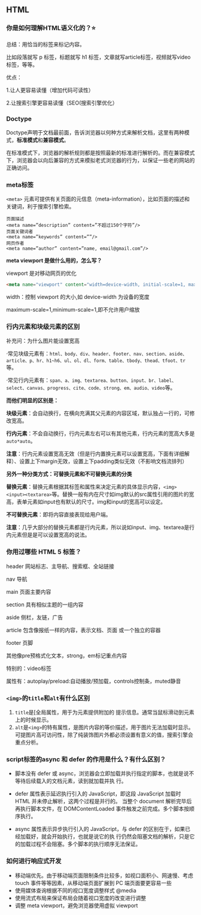 ## HTML

### 你是如何理解HTML语义化的？⭐

总结：用恰当的标签来标记内容。

比如段落就写 p 标签，标题就写 h1 标签，文章就写article标签，视频就写video标签，等等。

优点：

1.让人更容易读懂（增加代码可读性）

2.让搜索引擎更容易读懂（SEO(搜索引擎优化） 



### Doctype

Doctype声明于文档最前面，告诉浏览器以何种方式来解析文档，这里有两种模式，**标准模式**和**兼容模式**。

在标准模式下，浏览器的解析规则都是按照最新的标准进行解析的。而在兼容模式下，浏览器会以向后兼容的方式来模拟老式浏览器的行为，以保证一些老的网站的正确访问。



### meta标签

 `<meta>` 元素可提供有关页面的元信息（meta-information），比如页面的描述和关键词，利于搜索引擎检索。

```
页面描述
<meta name=”description” content=”不超过150个字符”/> 
页面关键词者
<meta name=”keywords” content=””/>     
网页作者
<meta name=”author” content=”name, email@gmail.com”/>    
```

**meta viewport 是做什么用的，怎么写？**

viewport 是对移动网页的优化

```html
<meta name="viewport" content="width=device-width, initial-scale=1, maximum-scale=1, minimum-scale=1">
```

width：控制 viewport 的大小,如 device-width 为设备的宽度

maximum-scale=1,minimum-scale=1,即不允许用户缩放



### 行内元素和块级元素的区别

补充问：为什么图片能设置宽高

·常见块级元素有：`html、body、div、header、footer、nav、section、aside、article、p、hr、h1~h6、ul、ol、dl、form、table、tbody、thead、tfoot、tr`等。

·常见行内元素有：`span、a、img、textarea、button、input、br、label、select、canvas、progress、cite、code、strong、em、audio、video`等。

**而他们明显的区别是：**

**块级元素**：会自动换行，在横向充满其父元素的内容区域，默认独占一行的，可修改宽高。

**行内元素**：不会自动换行，行内元素左右可以有其他元素，行内元素的宽高大多是`auto*auto`。

**注意**：行内元素设置宽高无效（但是行内置换元素可以设置宽高，下面有详细解释）、设置上下margin无效，设置上下padding类似无效（不影响文档流排列）



**另外一种分类方式：可替换元素和不可替换元素的分类**

**替换元素**：替换元素根据其标签和属性来决定元素的具体显示内容，`<img><input><textarea>`等。替换一般有内在尺寸如img默认的src属性引用的图片的宽高，表单元素如input也有默认的尺寸。img和input的宽高可以设定。

**不可替换元素**：即将内容直接表现给用户端。

**注意**：几乎大部分的替换元素都是行内元素，所以说如input、img、textarea是行内元素但是是可以设置宽高的说法。







### 你用过哪些 HTML 5 标签？

header  网站标志、主导航、搜索框、全站链接

nav   导航

main 页面主要内容

section 具有相似主题的一组内容

aside  侧栏，友链，广告

article  包含像报纸一样的内容，表示文档、页面 或一个独立的容器

footer 页脚

其他像pre预格式化文本，strong，em标记重点内容

特别的：video标签

属性有：autoplay/preload:自动播放/预加载，controls控制条，muted静音



### `<img>`的`title`和`alt`有什么区别

1. `title`是[全局属性，用于为元素提供附加的 提示信息。通常当鼠标滑动到元素上的时候显示。
2. `alt`是`<img>`的特有属性，是图片内容的等价描述，用于图片无法加载时显示。可提图片高可访问性，除了纯装饰图片外都必须设置有意义的值，搜索引擎会重点分析。



### script标签的async 和 defer 的作用是什么？有什么区别？

* 脚本没有 defer 或 async，浏览器会立即加载并执行指定的脚本，也就是说不等待后续载入的文档元素，读到就加载并执
  行。

* defer 属性表示延迟执行引入的 JavaScript，即这段 JavaScript 加载时 HTML 并未停止解析，这两个过程是并行的。
  当整个 document 解析完毕后再执行脚本文件，在 DOMContentLoaded 事件触发之前完成。多个脚本按顺序执行。

* async 属性表示异步执行引入的 JavaScript，与 defer 的区别在于，如果已经加载好，就会开始执行，也就是说它的执
  行仍然会阻塞文档的解析，只是它的加载过程不会阻塞。多个脚本的执行顺序无法保证。



### 如何进行响应式开发

- 移动端优先。由于移动端页面限制条件比较多，如视口面积小、网速慢、考虑 touch 事件等等因素，从移动端页面扩展到 PC 端页面要更容易一些
- 使用媒体查询根据不同的视口宽度调整样式  @media 
- 使用流式布局来保证布局会随着视口宽度的改变进行调整
- 调整 meta viewport，避免浏览器使用虚拟 viewport



